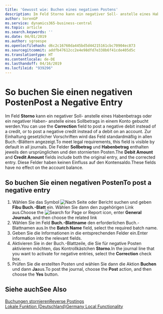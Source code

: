 ```yaml
---
title: 'Gewusst wie: Buchen eines negativen Postens'
description: Im Feld Storno kann ein negativer Soll- anstelle eines Habenbetrags oder ein negativer Haben- anstelle eines Sollbetrags in einem Konto gebucht werden. Zur Einhaltung gesetzlicher Vorschriften in Deutschland wird das Feld standardmäßig in allen Buch.-Blättern angezeigt. Die Felder Sollbetrag und Habenbetrag enthalten jeweils den ursprünglichen und den stornierten Posten.
author: SorenGP
ms.service: dynamics365-business-central
ms.topic: article
ms.search.keywords: ''
ms.date: 04/01/2019
ms.author: sgroespe
ms.openlocfilehash: d6c2c16760da445bd5d44215161cbc70904ec873
ms.sourcegitcommit: addfb47612cc2e4e98dfd7e338b6f41cde405d5c
ms.translationtype: HT
ms.contentlocale: de-DE
ms.lasthandoff: 04/16/2019
ms.locfileid: "939296"
---
```

# <a name="post-a-negative-entry"></a><span data-ttu-id="7052d-105">So buchen Sie einen negativen Posten</span><span class="sxs-lookup"><span data-stu-id="7052d-105">Post a Negative Entry</span></span>
<span data-ttu-id="7052d-106">Im Feld **Storno** kann ein negativer Soll- anstelle eines Habenbetrags oder ein negativer Haben- anstelle eines Sollbetrags in einem Konto gebucht werden.</span><span class="sxs-lookup"><span data-stu-id="7052d-106">You can use the **Correction** field to post a negative debit instead of a credit, or to post a negative credit instead of a debit on an account.</span></span> <span data-ttu-id="7052d-107">Zur Einhaltung gesetzlicher Vorschriften wird das Feld standardmäßig in allen Buch.-Blättern angezeigt.</span><span class="sxs-lookup"><span data-stu-id="7052d-107">To meet legal requirements, this field is visible by default in all journals.</span></span> <span data-ttu-id="7052d-108">Die Felder **Sollbetrag** und **Habenbetrag** enthalten jeweils den ursprünglichen und den stornierten Posten.</span><span class="sxs-lookup"><span data-stu-id="7052d-108">The **Debit Amount** and **Credit Amount** fields include both the original entry, and the corrected entry.</span></span> <span data-ttu-id="7052d-109">Diese Felder haben keinen Einfluss auf den Kontensaldo.</span><span class="sxs-lookup"><span data-stu-id="7052d-109">These fields have no effect on the account balance.</span></span>  

## <a name="to-post-a-negative-entry"></a><span data-ttu-id="7052d-110">So buchen Sie einen negativen Posten</span><span class="sxs-lookup"><span data-stu-id="7052d-110">To post a negative entry</span></span>  

1.  <span data-ttu-id="7052d-111">Wählen Sie das Symbol ![Nach Seite oder Bericht suchen](../../media/ui-search/search_small.png "Nach Seite oder Bericht suchen") und geben **Fibu Buch.-Blatt** ein. Wählen Sie dann den zugehörigen Link aus.</span><span class="sxs-lookup"><span data-stu-id="7052d-111">Choose the ![Search for Page or Report](../../media/ui-search/search_small.png "Search for Page or Report icon") icon, enter **General Journals**, and then choose the related link</span></span>  
2.  <span data-ttu-id="7052d-112">Wählen Sie im Feld **Buch.-Blattname** den erforderlichen Buch.-Blattnamen aus.</span><span class="sxs-lookup"><span data-stu-id="7052d-112">In the **Batch Name** field, select the required batch name.</span></span>  
3.  <span data-ttu-id="7052d-113">Geben Sie die Informationen in die entsprechenden Felder ein.</span><span class="sxs-lookup"><span data-stu-id="7052d-113">Enter information into the relevant fields.</span></span>  
4.  <span data-ttu-id="7052d-114">Aktivieren Sie in der Buch.-Blattzeile, die Sie für negative Posten aktivieren möchten, das Kontrollkästchen **Storno**.</span><span class="sxs-lookup"><span data-stu-id="7052d-114">In the journal line that you want to activate for negative entries, select the **Correction** check box.</span></span>  
5.  <span data-ttu-id="7052d-115">Prüfen Sie die erstellten Posten und wählen Sie dann die Aktion **Buchen**  und dann **Ja**aus.</span><span class="sxs-lookup"><span data-stu-id="7052d-115">To post the journal, choose the **Post** action, and then choose the **Yes** button.</span></span>  

## <a name="see-also"></a><span data-ttu-id="7052d-116">Siehe auch</span><span class="sxs-lookup"><span data-stu-id="7052d-116">See Also</span></span>  
[<span data-ttu-id="7052d-117">Buchungen stornieren</span><span class="sxs-lookup"><span data-stu-id="7052d-117">Reverse Postings</span></span>](../../finance-how-reverse-journal-posting.md)  
[<span data-ttu-id="7052d-118">Lokale Funktion (Deutschland)</span><span class="sxs-lookup"><span data-stu-id="7052d-118">Germany Local Functionality</span></span>](germany-local-functionality.md)
